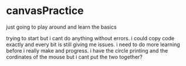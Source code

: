 # canvasPractice
just going to play around and learn the basics

trying to start but i cant do anything without errors. i could copy code exactly and every bit is still giving me issues. i need to do more learning before i really make and progress.
i have the circle printing and the cordinates of the mouse but i cant put the two together?